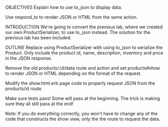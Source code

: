 OBJECTIVES
Explain how to use to_json to display data.

Use respond_to to render JSON or HTML from the same action.

INTRODUCTION
We're going to convert the previous lab, where we created our own
ProductSerializer, to use to_json instead. The solution for the
previous lab has been included.

OUTLINE
Replace using ProductSerializer with using to_json to serialize the Product. Only include the product id, name, description, inventory and price in the JSON response.

Remove the old products/:id/data route and action and set products#show to render JSON or HTML depending on the format of the request.

Modify the show.html.erb page code to properly request JSON from the products/id route.

Make sure tests pass! Some will pass at the beginning. The trick is making sure they all still pass at the end!

Note: If you do everything correctly, you won't have to change any
of the code that constructs the show view, only the the route to
request the data.
